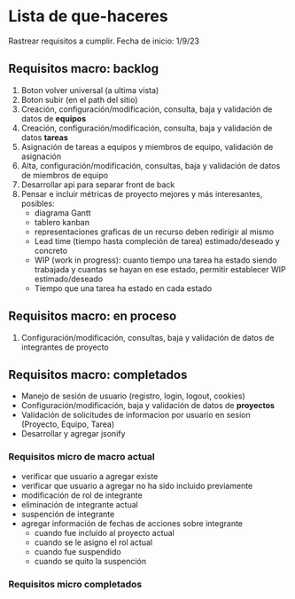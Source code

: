 # Lista de que-haceres

Rastrear requisitos a cumplir.
Fecha de inicio: 1/9/23

## Requisitos macro: backlog

1. Boton volver universal (a ultima vista)
1. Boton subir (en el path del sitio)
1. Creación, configuración/modificación,  consulta, baja y validación de datos de **equipos**
1. Creación, configuración/modificación,  consulta, baja y validación de datos **tareas**
1. Asignación de tareas a equipos y miembros de equipo, validación de asignación
1. Alta, configuración/modificación, consultas, baja y validación de datos de miembros de equipo
1. Desarrollar api para separar front de back
1. Pensar e incluir métricas de proyecto mejores y más interesantes, posibles:
     - diagrama Gantt
     - tablero kanban
     - representaciones graficas de un recurso deben redirigir al mismo
     - Lead time (tiempo hasta compleción de tarea) estimado/deseado y concreto
     - WIP (work in progress): cuanto tiempo una tarea ha estado siendo trabajada y cuantas se hayan en ese estado, permitir establecer WIP estimado/deseado
     - Tiempo que una tarea ha estado en cada estado

## Requisitos macro: en proceso

1. Configuración/modificación, consultas, baja y validación de datos de integrantes de proyecto

## Requisitos macro: completados

- Manejo de sesión de usuario (registro, login, logout, cookies)
- Configuración/modificación, baja y validación de datos de **proyectos**
- Validación de solicitudes de informacion por usuario en sesion (Proyecto, Equipo, Tarea)
- Desarrollar y agregar jsonify

### Requisitos micro de macro actual

- verificar que usuario a agregar existe
- verificar que usuario a agregar no ha sido incluido previamente
- modificación de rol de integrante
- eliminación de integrante actual
- suspención de integrante
- agregar información de fechas de acciones sobre integrante
  - cuando fue incluido al proyecto actual
  - cuando se le asigno el rol actual
  - cuando fue suspendido
  - cuando se quito la suspención

### Requisitos micro completados
